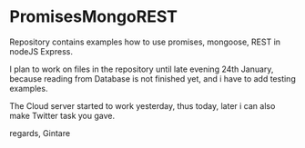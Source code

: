 # PromisesMongoREST
Repository contains examples how to use promises, mongoose, REST in nodeJS Express.

I plan to work on files in the repository until late evening 24th January, because reading from Database is not finished yet, and i have to add testing examples.

The Cloud server started to work yesterday, thus today, later i can also make Twitter task you gave.

regards,
Gintare
